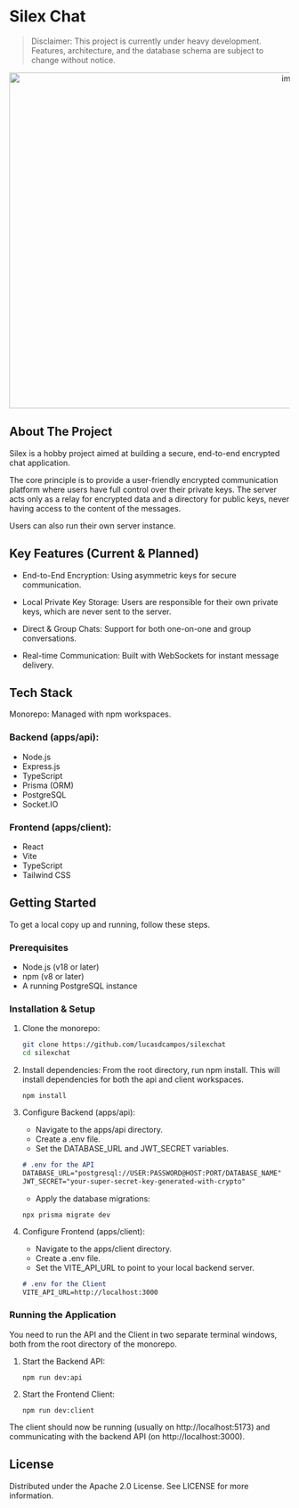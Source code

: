 # Silex Chat

> Disclaimer: This project is currently under heavy development. Features, architecture, and the database schema are subject to change without notice.
<p align=center>
    <img width="1004" height="603" alt="image" src="https://github.com/user-attachments/assets/4c8f36ad-288e-44ca-a04c-cccd78ae5cdf" />
</p>

## About The Project

Silex is a hobby project aimed at building a secure, end-to-end encrypted chat application.

The core principle is to provide a user-friendly encrypted communication platform where users have full control over their private keys. The server acts only as a relay for encrypted data and a directory for public keys, never having access to the content of the messages.

Users can also run their own server instance.

## Key Features (Current & Planned)
- End-to-End Encryption: Using asymmetric keys for secure communication.

- Local Private Key Storage: Users are responsible for their own private keys, which are never sent to the server.

- Direct & Group Chats: Support for both one-on-one and group conversations.

- Real-time Communication: Built with WebSockets for instant message delivery.

## Tech Stack

Monorepo: Managed with npm workspaces.

### Backend (apps/api):

- Node.js
- Express.js
- TypeScript
- Prisma (ORM)
- PostgreSQL
- Socket.IO

### Frontend (apps/client):

- React
- Vite
- TypeScript
- Tailwind CSS

## Getting Started

To get a local copy up and running, follow these steps.

### Prerequisites
- Node.js (v18 or later)
- npm (v8 or later)
- A running PostgreSQL instance

### Installation & Setup

1. Clone the monorepo:

    ```bash
    git clone https://github.com/lucasdcampos/silexchat
    cd silexchat
    ```

2. Install dependencies:
    From the root directory, run npm install. This will install dependencies for both the api and client workspaces.

    ```
    npm install
    ```

3. Configure Backend (apps/api):

    - Navigate to the apps/api directory.
    - Create a .env file.
    - Set the DATABASE_URL and JWT_SECRET variables.

    ```md
    # .env for the API
    DATABASE_URL="postgresql://USER:PASSWORD@HOST:PORT/DATABASE_NAME"
    JWT_SECRET="your-super-secret-key-generated-with-crypto"
    ```

    - Apply the database migrations:

    ```
    npx prisma migrate dev
    ```

4. Configure Frontend (apps/client):

    - Navigate to the apps/client directory.
    - Create a .env file.
    - Set the VITE_API_URL to point to your local backend server.

    ```md
    # .env for the Client
    VITE_API_URL=http://localhost:3000
    ```

### Running the Application

You need to run the API and the Client in two separate terminal windows, both from the root directory of the monorepo.

1. Start the Backend API:
    ```
    npm run dev:api
    ```
2. Start the Frontend Client:
    ```
    npm run dev:client
    ```
The client should now be running (usually on http://localhost:5173) and communicating with the backend API (on http://localhost:3000).

## License
Distributed under the Apache 2.0 License. See LICENSE for more information.
